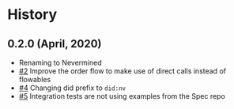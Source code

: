 History
=======

0.2.0 (April, 2020)
-------------------------

* Renaming to Nevermined
* [#2](https://github.com/keyko-io/nevermined-sdk-java/issues/2) Improve the order flow to make use of direct calls instead of flowables
* [#4](https://github.com/keyko-io/nevermined-sdk-java/issues/4) Changing did prefix to `did:nv`
* [#5](https://github.com/keyko-io/nevermined-sdk-java/issues/5) Integration tests are not using examples from the Spec repo


